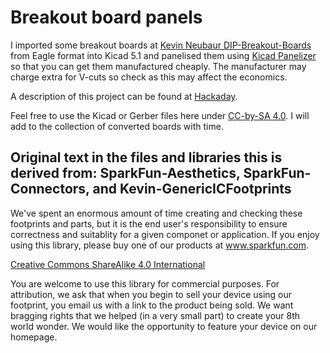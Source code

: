# Breakout board panels

I imported some breakout boards at [Kevin Neubaur DIP-Breakout-Boards](https://github.com/neubauek/DIP-Breakout-Boards) from Eagle format into Kicad 5.1 and panelised them using [Kicad Panelizer](https://github.com/sej7278/kicad-panelizer) so that you can get them manufactured cheaply. The manufacturer may charge extra for V-cuts so check as this may affect the economics.

A description of this project can be found at [Hackaday](https://hackaday.io/project/172085-breakout-board-panels).

Feel free to use the Kicad or Gerber files here under [CC-by-SA 4.0](https://creativecommons.org/licenses/by-sa/4.0/). I will add to the collection of converted boards with time.

## Original text in the files and libraries this is derived from: SparkFun-Aesthetics, SparkFun-Connectors, and Kevin-GenericICFootprints

We've spent an enormous amount of time creating and checking these footprints and parts, but it is the end user's responsibility to ensure correctness and suitablity for a given componet or application. If you enjoy using this library, please buy one of our products at www.sparkfun.com.

[Creative Commons ShareAlike 4.0 International](https://creativecommons.org/licenses/by-sa/4.0/)

You are welcome to use this library for commercial purposes. For attribution, we ask that when you begin to sell your device using our footprint, you email us with a link to the product being sold. We want bragging rights that we helped (in a very small part) to create your 8th world wonder. We would like the opportunity to feature your device on our homepage.

